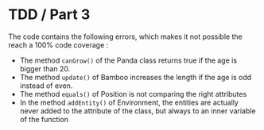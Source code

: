 # TDD / Part 3

The code contains the following errors, which makes it not possible the reach a 100% code coverage :

- The method `canGrow()` of the Panda class returns true if the age is bigger than 20.
- The method `update()` of Bamboo increases the length if the age is odd instead of even.
- The method `equals()` of Position is not comparing the right attributes
- In the method `addEntity()` of Environment, the entities are actually never added to the attribute of the class, but always to an inner variable of the function
